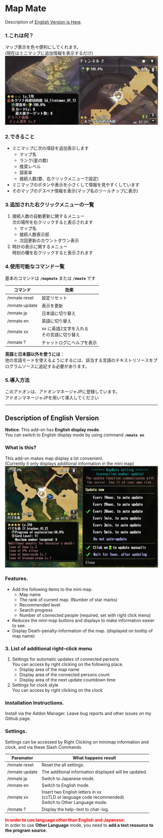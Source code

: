﻿
# Map Mate
Description of [English Version is Here](#description-of-english-version).
### 1.これは何？
マップ表示を色々便利にしてくれます。  
(現在はミニマップに追加情報を表示するだけ)  
![改良されたミニマップ表示](https://github.com/Toukibi/ToSAddon/blob/ForImage/MapMate/image/MapMate_MiniMap.png?raw=true)
### 2.できること
* ミニマップに次の項目を追加表示します  
  * マップ名
  * ランク(星の数)
  * 推奨レベル
  * 探索率
  * 接続人数(要、右クリックメニューで設定)
* ミニマップのボタンや表示を小さくして情報を見やすくしています
* そのマップのデスペナ情報を表示(マップ名のツールチップに表示)

### 3.追加された右クリックメニューの一覧
1. 接続人数の自動更新に関するメニュー  
    次の場所を右クリックすると表示されます
    * マップ名
    * 接続人数表示部
    * 次回更新のカウントダウン表示
1. 時計の表示に関するメニュー  
    時刻の欄を右クリックすると表示されます

### 4.使用可能なコマンド一覧
基本のコマンドは **`/mapmate`** または **`/mmate`** です  

|コマンド|効果|
|---|---|
|/mmate reset|設定リセット|
|/mmate update|表示を更新|
|/mmate jp|日本語に切り替え|
|/mmate en|英語に切り替え|
|/mmate xx|xx に英語2文字を入れる<br>その言語に切り替え|
|/mmate ?|チャットログにヘルプを表示|

**英語と日本語以外を使うには**：  
他の言語モードを使えるようにするには、該当する言語のテキストリソースをプログラムソースに追記する必要があります。

### 5.導入方法
このアドオンは、アドオンマネージャJPに登録しています。  
アドオンマネージャJPを用いて導入してください  

---
## Description of English Version 
  
**Notice**: This add-on has **English display mode**.  
You can switch to English display mode by using command **`/mmate en`**  
### What is this?
This add-on makes map display a lot convenient.  
(Currently it only displays additional information in the mini map)  
![Image of customized minimap view](https://github.com/Toukibi/ToSAddon/blob/ForImage/MapMate/image/MapMate_EnMiniMap.jpg?raw=true)
### Features.
* Add the following items to the mini map.
  * Map name
  * The rank of current map. (Number of star marks)
  * Recommended level
  * Search progress
  * Number of connected people (required, set with right click menu)
* Reduces the mini-map buttons and displays to make information easier to see.
* Display Death-penalty-information of the map. (displayed on tooltip of map name)

### 3. List of additional right-click menu
1. Settings for automatic updates of connected persons  
    You can access by right clicking on the following place.
    * Display area of the map name
    * Display area of the connected persons count
    * Display area of the next update countdown time
1. Settings for clock style  
    You can access by right clicking on the clock

### Installation Instructions.
Install via the Addon Manager. Leave bug reports and other issues on my Github page.

### Settings.
Settings can be accessed by Right Clicking on minimap information and clock, and via these Slash Commands.

|Paramater|What happens result|
|---|---|
|/mmate reset|Reset the all settings.|
|/mmate update|The additional information displayed will be updated.|
|/mmate jp|Switch to Japanese mode.|
|/mmate en|Switch to English mode.|
|/mmate xx|Insert two English letters in xx<br>(ccTLD or language code recommended)<br>Switch to Other Language mode.|
|/mmate ?|Display the help-text to chat-log.|

<span style="color:red;">**In order to use language other than English and Japanese**</span>:  
In order to use **Other Language** mode, you need to **add a text resource to the program source**.
